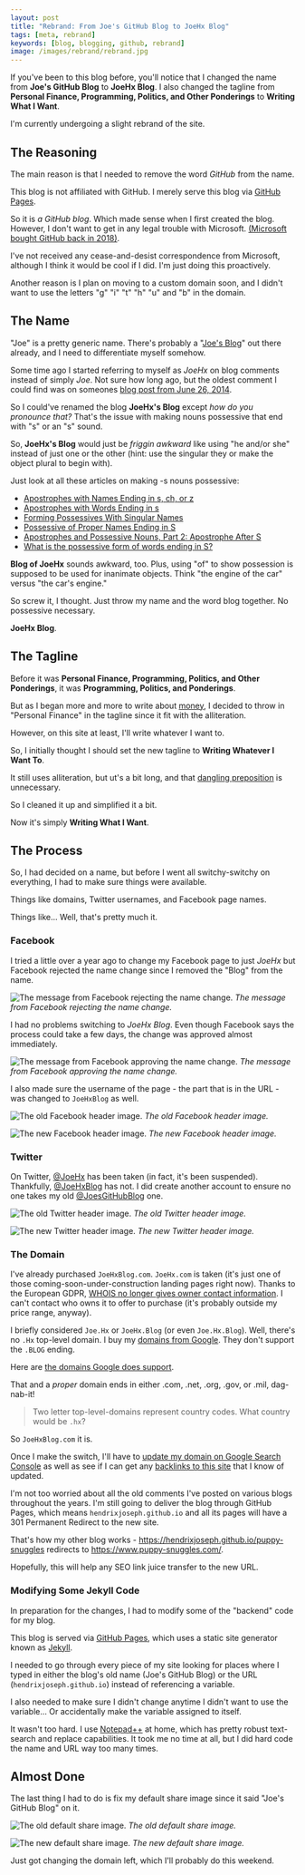 ```yaml
---
layout: post
title: "Rebrand: From Joe's GitHub Blog to JoeHx Blog"
tags: [meta, rebrand]
keywords: [blog, blogging, github, rebrand]
image: /images/rebrand/rebrand.jpg
---
```


If you've been to this blog before, you'll notice that I changed the name from **Joe's GitHub Blog** to **JoeHx Blog**. I also changed the tagline from **Personal Finance, Programming, Politics, and Other Ponderings** to **Writing What I Want**.

I'm currently undergoing a slight rebrand of the site.

## The Reasoning

The main reason is that I needed to remove the word *GitHub* from the name.

This blog is not affiliated with GitHub. I merely serve this blog via [GitHub Pages](https://pages.github.com/).

So it is *a GitHub blog*. Which made sense when I first created the blog. However, I don't want to get in any legal trouble with Microsoft. [(Microsoft bought GitHub back in 2018)](https://news.microsoft.com/2018/06/04/microsoft-to-acquire-github-for-7-5-billion/).

I've not received any cease-and-desist correspondence from Microsoft, although I think it would be cool if I did. I'm just doing this proactively.

Another reason is I plan on moving to a custom domain soon, and I didn't want to use the letters "g" "i" "t" "h" "u" and "b" in the domain.

## The Name

"Joe" is a pretty generic name. There's probably a "[Joe's Blog](https://www.google.com/search?q=joe's+blog)" out there already, and I need to differentiate myself somehow.

Some time ago I started referring to myself as *JoeHx* on blog comments instead of simply *Joe*. Not sure how long ago, but the oldest comment I could find was on someones [blog post from June 26, 2014](https://clubthrifty.com/worst-money-mistakes/#comment-500025).

So I could've renamed the blog **JoeHx's Blog** except *how do you pronounce that?* That's the issue with making nouns possessive that end with "s" or an "s" sound.

So, **JoeHx's Blog** would just be *friggin awkward* like using "he and/or she" instead of just one or the other (hint: use the singular they or make the object plural to begin with).

Just look at all these articles on making -s nouns possessive:

* [Apostrophes with Names Ending in s, ch, or z](https://data.grammarbook.com/blog/apostrophes/apostrophes-with-names-ending-in-s-ch-or-z/)
* [Apostrophes with Words Ending in s](https://data.grammarbook.com/blog/apostrophes/apostrophes-with-words-ending-in-s/)
* [Forming Possessives With Singular Names](https://blog.apastyle.org/apastyle/2013/06/forming-possessives-with-singular-names.html)
* [Possessive of Proper Names Ending in S](https://www.dailywritingtips.com/possessive-of-proper-names-ending-in-s/)
* [Apostrophes and Possessive Nouns, Part 2: Apostrophe After S](https://magoosh.com/toefl/2016/apostrophes-and-possessive-nouns-part-2-apostrophe-after-s/)
* [What is the possessive form of words ending in S?](https://www.quora.com/What-is-the-possessive-form-of-words-ending-in-S)

**Blog of JoeHx** sounds awkward, too. Plus, using "of" to show possession is supposed to be used for inanimate objects. Think "the engine of the car" versus "the car's engine."

So screw it, I thought. Just throw my name and the word blog together. No possessive necessary.

**JoeHx Blog**.

## The Tagline

Before it was **Personal Finance, Programming, Politics, and Other Ponderings**, it was **Programming, Politics, and Ponderings**.

But as I began more and more to write about [money](https://www.joehxblog.com/tags/#money), I decided to throw in "Personal Finance" in the tagline since it fit with the alliteration.

However, on this site at least, I'll write whatever I want to.

So, I initially thought I should set the new tagline to **Writing Whatever I Want To**.

It still uses alliteration, but ut's a bit long, and that [dangling preposition](https://en.wikipedia.org/wiki/Preposition_stranding) is unnecessary.

So I cleaned it up and simplified it a bit.

Now it's simply **Writing What I Want**.

## The Process

So, I had decided on a name, but before I went all switchy-switchy on everything, I had to make sure things were available.

Things like domains, Twitter usernames, and Facebook page names.

Things like... Well, that's pretty much it.

### Facebook

I tried a little over a year ago to change my Facebook page to just *JoeHx* but Facebook rejected the name change since I removed the "Blog" from the name.

![The message from Facebook rejecting the name change.](/images/rebrand/facebook-reject-name-change-message.png)
*The message from Facebook rejecting the name change.*

I had no problems switching to *JoeHx Blog*. Even though Facebook says the process could take a few days, the change was approved almost immediately.

![The message from Facebook approving the name change.](/images/rebrand/facebook-approve-name-change-message.png)
*The message from Facebook approving the name change.*

I also made sure the username of the page - the part that is in the URL - was changed to `JoeHxBlog` as well.

![The old Facebook header image.](/images/rebrand/old-facebook.jpg)
*The old Facebook header image.*

![The new Facebook header image.](/images/rebrand/facebook.png)
*The new Facebook header image.*

### Twitter

On Twitter, [@JoeHx](https://twitter.com/JoeHx) has been taken (in fact, it's been suspended). Thankfully, [@JoeHxBlog](https://twitter.com/JoeHxBlog) has not. I did create another account to ensure no one takes my old [@JoesGitHubBlog](https://twitter.com/JoesGitHubBlog) one.

![The old Twitter header image.](/images/rebrand/old-twitter.jpg)
*The old Twitter header image.*

![The new Twitter header image.](/images/rebrand/twitter.png)
*The new Twitter header image.*

### The Domain

I've already purchased `JoeHxBlog.com`. `JoeHx.com` is taken (it's just one of those coming-soon-under-construction landing pages right now). Thanks to the European GDPR, [WHOIS no longer gives owner contact information](https://www.plagiarismtoday.com/2018/05/17/the-quiet-death-of-whois/). I can't contact who owns it to offer to purchase (it's probably outside my price range, anyway).

I briefly considered `Joe.Hx` or `JoeHx.Blog` (or even `Joe.Hx.Blog`). Well, there's no `.Hx` top-level domain. I buy my [domains from Google](https://domains.google/). They don't support the `.BLOG` ending.

Here are [the domains Google does support](https://support.google.com/domains/answer/6010092).

That and a *proper* domain ends in either .com, .net, .org, .gov, or .mil, dag-nab-it!

> Two letter top-level-domains represent country codes. What country would be `.hx`?

So `JoeHxBlog.com` it is.

Once I make the switch, I'll have to [update my domain on Google Search Console](https://support.google.com/webmasters/answer/6033049) as well as see if I can get any [backlinks to this site](https://www.joehxblog.com/featured/) that I know of updated.

I'm not too worried about all the old comments I've posted on various blogs throughout the years. I'm still going to deliver the blog through GitHub Pages, which means `hendrixjoseph.github.io` and all its pages will have a 301 Permanent Redirect to the new site.

That's how my other blog works - https://hendrixjoseph.github.io/puppy-snuggles redirects to https://www.puppy-snuggles.com/.

Hopefully, this will help any SEO link juice transfer to the new URL.

### Modifying Some Jekyll Code

In preparation for the changes, I had to modify some of the "backend" code for my blog.

This blog is served via [GitHub Pages](https://pages.github.com/), which uses a static site generator known as [Jekyll](https://jekyllrb.com/).

I needed to go through every piece of my site looking for places where I typed in either the blog's old name (Joe's GitHub Blog) or the URL (`hendrixjoseph.github.io`) instead of referencing a variable.

I also needed to make sure I didn't change anytime I didn't want to use the variable... Or accidentally make the variable assigned to itself.

It wasn't too hard. I use [Notepad++](https://notepad-plus-plus.org/) at home, which has pretty robust text-search and replace capabilities. It took me no time at all, but I did hard code the name and URL way too many times.

## Almost Done

The last thing I had to do is fix my default share image since it said "Joe's GitHub Blog" on it.

![The old default share image.](/images/rebrand/old-index-cover.png)
*The old default share image.*

![The new default share image.](/images/rebrand/index-cover.png)
*The new default share image.*

Just got changing the domain left, which I'll probably do this weekend.